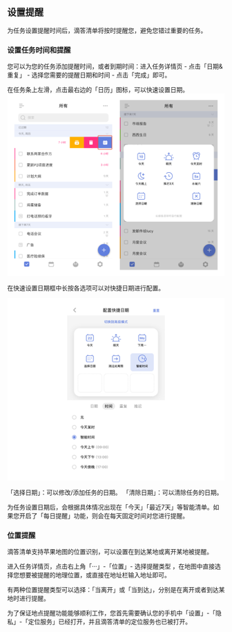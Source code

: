 ## 设置提醒

为任务设置提醒时间后，滴答清单将按时提醒您，避免您错过重要的任务。


### 设置任务时间和提醒

您可以为您的任务添加提醒时间，或者到期时间：进入任务详情页 - 点击「日期&重复」 - 选择您需要的提醒日期和时间 - 点击「完成」即可。

在任务条上左滑，点击最右边的「日历」图标，可以快速设置日期。
![iosquickdate](../../images/ios/addtask/quickdate.png)

在快速设置日期框中长按各选项可以对快捷日期进行配置。 

![iosquickdatesetting](../../images/ios/addtask/quickdatesetting.png)

「选择日期」：可以修改/添加任务的日期。
「清除日期」：可以清除任务的日期。

为任务设置日期后，会根据具体情况出现在「今天」「最近7天」等智能清单。如果您开启了「每日提醒」功能，则会在每天固定时间对您进行提醒。


### 位置提醒

滴答清单支持苹果地图的位置识别，可以设置在到达某地或离开某地被提醒。

进入任务详情页，点击右上角「···」-「位置」- 选择提醒类型 ，在地图中直接选择您想要被提醒的地理位置，或直接在地址栏输入地址即可。

有两种位置提醒类型可以选择：「当离开」或「当到达」，分别是在离开或者到达某地时进行提醒。

为了保证地点提醒功能能够顺利工作，您首先需要确认您的手机中「设置」-「隐私」-「定位服务」已经打开，并且滴答清单的定位服务也已被打开。

